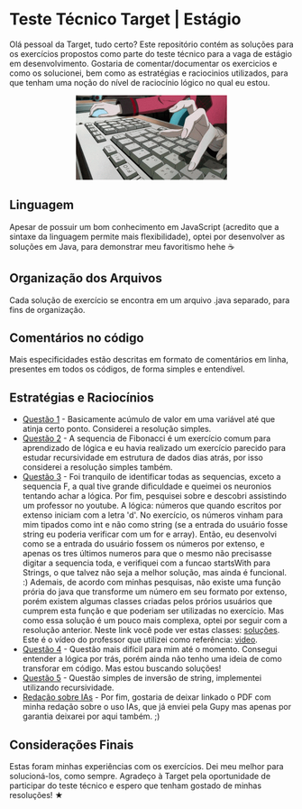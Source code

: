 # Teste Técnico Target | Estágio 
Olá pessoal da Target, tudo certo? Este repositório contém as soluções para os exercícios propostos como parte do teste técnico para a vaga de estágio em desenvolvimento.
Gostaria de comentar/documentar os exercicios e como os solucionei, bem como as estratégias e raciocinios utilizados, para que tenham uma noção do nível de raciocínio lógico no qual eu estou.

<p align="center">
  <img height="150px" src="./img/coding.gif"><br>
</p>

## Linguagem 
Apesar de possuir um bom conhecimento em JavaScript (acredito que a sintaxe da linguagem permite mais flexibilidade), optei por desenvolver as soluções em Java, para demonstrar meu favoritismo hehe ☕

## Organização dos Arquivos
Cada solução de exercício se encontra em um arquivo .java separado, para fins de organização.

## Comentários no código
Mais especificidades estão descritas em formato de comentários em linha, presentes em todos os códigos, de forma simples e entendível.

## Estratégias e Raciocínios
- [Questão 1](https://github.com/mari4souza/teste-tecnico-target/blob/main/Questao1.java) - Basicamente acúmulo de valor em uma variável até que atinja certo ponto. Considerei a resolução simples.
- [Questão 2](https://github.com/mari4souza/teste-tecnico-target/blob/main/Questao2.java) - A sequencia de Fibonacci é um exercício comum para aprendizado de lógica e eu havia realizado um exercício parecido para estudar recursividade em estrutura de dados dias atrás, por isso considerei a resolução simples também.
- [Questão 3](https://github.com/mari4souza/teste-tecnico-target/blob/main/Questao3.java) - Foi tranquilo de identificar todas as sequencias, exceto a sequencia F, a qual tive grande dificuldade e queimei os neuronios tentando achar a lógica. Por fim, pesquisei sobre e descobri assistindo um professor no youtube. A lógica: números que quando escritos por extenso iniciam com a letra 'd'. No exercício, os números vinham para mim tipados como int e não como string (se a entrada do usuário fosse string eu poderia verificar com um for e array).
Então, eu desenvolvi como se a entrada do usuário fossem os números por extenso, e apenas os tres últimos numeros para que o mesmo não precisasse digitar a sequencia toda, e verifiquei com a funcao startsWith para Strings, o que talvez não seja a melhor solução, mas ainda é funcional. :)
Ademais, de acordo com minhas pesquisas, não existe uma função prória do java que transforme um número em seu formato por extenso, porém existem algumas classes criadas pelos prórios usuários que cumprem esta função e que poderiam ser utilizadas no exercício. Mas como essa solução é um pouco mais complexa, optei por seguir com a resolução anterior.
Neste link você pode ver estas classes: [soluções](https://www.guj.com.br/t/metodo-que-mostre-um-numero-por-extenso/50128). Este é o vídeo do professor que utilizei como referência: [video](https://www.youtube.com/watch?v=acmdZckAITI).
- [Questão 4](https://github.com/mari4souza/teste-tecnico-target/blob/main/Questao4.java) - Questão mais difícil para mim até o momento. Consegui entender a lógica por trás, porém ainda não tenho uma ideia de como transforar em código. Mas estou buscando soluções!
- [Questão 5](https://github.com/mari4souza/teste-tecnico-target/blob/main/Questao5.java) - Questão simples de inversão de string, implementei utilizando recursividade.
- [Redação sobre IAs](https://drive.google.com/file/d/1DR1o9ituhi3feTDbVjzCx_qElfIibHJs/view?usp=sharing) - Por fim, gostaria de deixar linkado o PDF com minha redação sobre o uso IAs, que já enviei pela Gupy mas apenas por garantia deixarei por aqui também. ;)

## Considerações Finais
Estas foram minhas experiências com os exercícios. Dei meu melhor para solucioná-los, como sempre. Agradeço à Target pela oportunidade de participar do teste técnico e espero que tenham gostado de minhas resoluções! ★
